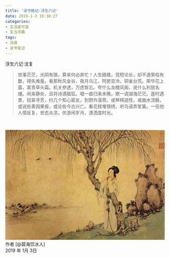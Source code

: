 ```yaml
---
title: '读书摘记-浮生六记'
date: 2019-1-3 19:30:27
categories:
- 生活道可道
- 生当寻趣
tags:
- 消遣
- 读书笔记
---
```



浮生六记·沈复
>世事茫茫，光阴有限，算来何必奔忙！人生碌碌，竞短论长，却不道荣枯有数，得失难量。看那秋风金谷，夜月乌江，阿房宫冷，铜雀台荒。荣华花上露，富贵草头霜。机关参透，万虑皆忘。夸什么龙楼凤阁，说什么利锁名缰。闲来静处，且将诗酒猖狂。唱一曲归来未晚，歌一调湖海茫茫。逢时遇景，拾翠寻芳，约几个知心密友，到野外溪旁。或琴棋适性，或曲水流觞，或说些善因果报，或论些今古兴亡。看花枝堆锦绣，听鸟语弄笙簧。一任他人情反复，世态炎凉。优游闲岁月，潇洒度时光。

<!-- more -->
    



<br/>

![浮生六记](https://raw.githubusercontent.com/liruixue/muqiaosite/master/images/Life-reading-fushengliuji.jpg)
作者 [@碧海饮冰人]    
2019 年 1月 3日    



